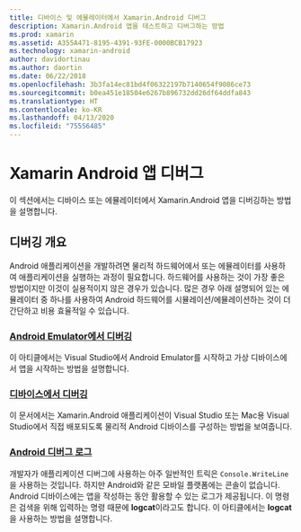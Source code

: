 ```yaml
---
title: 디바이스 및 에뮬레이터에서 Xamarin.Android 디버그
description: Xamarin.Android 앱을 테스트하고 디버그하는 방법
ms.prod: xamarin
ms.assetid: A355A471-8195-4391-93FE-0000BCB17923
ms.technology: xamarin-android
author: davidortinau
ms.author: daortin
ms.date: 06/22/2018
ms.openlocfilehash: 3b3fa14ec81bd4f06322197b7140654f9086ce73
ms.sourcegitcommit: b0ea451e18504e6267b896732dd26df64ddfa843
ms.translationtype: HT
ms.contentlocale: ko-KR
ms.lasthandoff: 04/13/2020
ms.locfileid: "75556485"
---
```

# <a name="debug-xamarinandroid-apps"></a>Xamarin Android 앱 디버그

이 섹션에서는 디바이스 또는 에뮬레이터에서 Xamarin.Android 앱을 디버깅하는 방법을 설명합니다.

## <a name="debugging-overview"></a>디버깅 개요

Android 애플리케이션을 개발하려면 물리적 하드웨어에서 또는 에뮬레이터를 사용하여 애플리케이션을 실행하는 과정이 필요합니다. 하드웨어를 사용하는 것이 가장 좋은 방법이지만 이것이 실용적이지 않은 경우가 있습니다. 많은 경우 아래 설명되어 있는 에뮬레이터 중 하나를 사용하여 Android 하드웨어를 시뮬레이션/에뮬레이션하는 것이 더 간단하고 비용 효율적일 수 있습니다.

### <a name="debugging-on-the-android-emulator"></a>[Android Emulator에서 디버깅](~/android/deploy-test/debugging/debug-on-emulator.md)

이 아티클에서는 Visual Studio에서 Android Emulator를 시작하고 가상 디바이스에서 앱을 시작하는 방법을 설명합니다.

### <a name="debugging-on-a-device"></a>[디바이스에서 디버깅](~/android/deploy-test/debugging/debug-on-device.md)

이 문서에서는 Xamarin.Android 애플리케이션이 Visual Studio 또는 Mac용 Visual Studio에서 직접 배포되도록 물리적 Android 디바이스를 구성하는 방법을 보여줍니다.

### <a name="android-debug-log"></a>[Android 디버그 로그](~/android/deploy-test/debugging/android-debug-log.md)

개발자가 애플리케이션 디버그에 사용하는 아주 일반적인 트릭은 `Console.WriteLine`을 사용하는 것입니다. 하지만 Android와 같은 모바일 플랫폼에는 콘솔이 없습니다. Android 디바이스에는 앱을 작성하는 동안 활용할 수 있는 로그가 제공됩니다. 이 명령은 검색을 위해 입력하는 명령 때문에 **logcat**이라고도 합니다. 이 아티클에서는 **logcat**을 사용하는 방법을 설명합니다.

